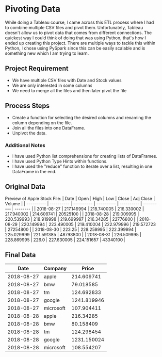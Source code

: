 # Pivoting Data

While doing a Tableau course, I came across this ETL process where I had to combine multiple CSV files and pivot them. Unfortunately, Tableau doesn't allow us to pivot data that comes from different connections. The quickest way I could think of doing that was using Python, that's how I ended up creating this project. There are multiple ways to tackle this within Python, I chose using PySpark since this can be easily scalable and is something new which I am trying to learn.

## Project Requirement

- We have multiple CSV files with Date and Stock values
- We are only interested in some columns
- We need to merge all the files and then later pivot the file

## Process Steps

- Create a function for selecting the desired columns and renaming the column depending on the file.
- Join all the files into one DataFrame.
- Unpivot the data.

### Additional Notes

- I have used Python list comprehensions for creating lists of DataFrames.
- I have used Python Type Hints within functions.
- I have used the "reduce" function to iterate over a list, resulting in one DataFrame in the end.

## Original Data

Preview of Apple Stock File:
| Date | Open | High | Low | Close | Adj Close | Volume |
| ---------- | ---------- | ---------- | ---------- | ---------- | ---------- | -------- |
| 2018-08-27 | 217.149994 | 218.740005 | 216.330002 | 217.940002 | 214.609741 | 20525100 |
| 2018-08-28 | 219.009995 | 220.539993 | 218.919998 | 219.699997 | 216.34285 | 22776800 |
| 2018-08-29 | 220.149994 | 223.490005 | 219.410004 | 222.979996 | 219.572723 | 27254800 |
| 2018-08-30 | 223.25 | 228.259995 | 222.399994 | 225.029999 | 221.591385 | 48793800 |
| 2018-08-31 | 226.509995 | 228.869995 | 226.0 | 227.630005 | 224.151657 | 43340100 |

## Final Data

| Date       | Company   | Price       |
| ---------- | --------- | ----------- |
| 2018-08-27 | apple     | 214.609741  |
| 2018-08-27 | bmw       | 79.018585   |
| 2018-08-27 | tm        | 124.692833  |
| 2018-08-27 | google    | 1241.819946 |
| 2018-08-27 | microsoft | 107.904411  |
| 2018-08-28 | apple     | 216.34285   |
| 2018-08-28 | bmw       | 80.158409   |
| 2018-08-28 | tm        | 124.298454  |
| 2018-08-28 | google    | 1231.150024 |
| 2018-08-28 | microsoft | 108.554207  |
